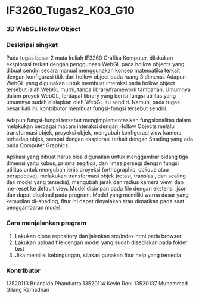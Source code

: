 # IF3260_Tugas2_K03_G10
### 3D WebGL Hollow Object

### Deskripsi singkat
Pada tugas besar 2 mata kuliah IF3260 Grafika Komputer, dilakukan eksplorasi terkait dengan penggunaan WebGL pada hollow objects yang dibuat sendiri secara manual menggunakan konsep matematika terkait dengan konfigurasi titik dari hollow object pada ruang 3 dimensi. Adapun WebGL yang digunakan untuk membuat interaksi pada hollow object tersebut ialah WebGL murni, tanpa library/framework tambahan. Umumnya dalam proyek WebGL, terdapat library yang berisi fungsi utilitas yang umumnya sudah disiapkan oleh WebGL itu sendiri. Namun, pada tugas besar kali ini, kontributor membuat fungsi-fungsi tersebut sendiri. 

Adapun fungsi-fungsi tersebut mengimplementasikan fungsionalitas dalam melakukan berbagai macam interaksi dengan Hollow Objects melalui transformasi objek, proyeksi objek, mengubah konfigurasi view kamera terhadap objek, sampai dengan eksplorasi terkait dengan Shading yang ada pada Computer Graphics. 

Aplikasi yang dibuat harus bisa digunakan untuk menggambar bidang tiga dimensi yaitu kubus, prisma segitiga, dan limas persegi dengan fungsi utilitas untuk mengubah jenis proyeksi (orthographic, oblique  atau perspective), melakukan transformasi objek (rotasi, translasi, dan scaling dari model yang tersedia), mengubah jarak dan radius kamera view, dan me-reset ke default view. Model disimpan pada file dengan ekstensi .json dan dapat diupload pada program. Model yang memiliki warna dasar yang kemudian di-shading, fitur ini dapat dinyalakan atau dimatikan pada saat penggambaran model.

### Cara menjalankan program
1. Lakukan clone repository dan jalankan src/index.html pada browser.
2. Lakukan upload file dengan model yang sudah disediakan pada folder test
3. Jika memiliki kebingungan, silakan gunakan fitur help yang tersedia

### Kontributor
13520113	Brianaldo Phandiarta
13520114	Kevin Roni
13520137 	Muhammad Gilang Ramadhan
